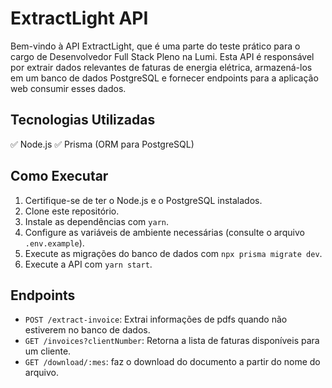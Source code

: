# ExtractLight API

Bem-vindo à API ExtractLight, que é uma parte do teste prático para o cargo de Desenvolvedor Full Stack Pleno na Lumi. Esta API é responsável por extrair dados relevantes de faturas de energia elétrica, armazená-los em um banco de dados PostgreSQL e fornecer endpoints para a aplicação web consumir esses dados.

## Tecnologias Utilizadas

✅ Node.js
✅ Prisma (ORM para PostgreSQL)

## Como Executar

1. Certifique-se de ter o Node.js e o PostgreSQL instalados.
2. Clone este repositório.
3. Instale as dependências com `yarn`.
4. Configure as variáveis de ambiente necessárias (consulte o arquivo `.env.example`).
5. Execute as migrações do banco de dados com `npx prisma migrate dev`.
6. Execute a API com `yarn start`.

## Endpoints

- `POST /extract-invoice`: Extrai informações de pdfs quando não estiverem no banco de dados.
- `GET /invoices?clientNumber`: Retorna a lista de faturas disponíveis para um cliente.
- `GET /download/:mes`: faz o download do documento a partir do nome do arquivo.


